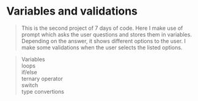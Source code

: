 <h1>Variables and validations</h1>

>This is the second project of 7 days of code. Here I make use of prompt which asks the user questions and stores them in variables. Depending on the answer, it shows different options to the user.
I make some validations when the user selects the listed options.

>Variables</br>
>loops</br>
>if/else</br>
>ternary operator</br>
>switch</br>
>type convertions</br>

